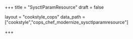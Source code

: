 +++
title = "SysctlParamResource"
draft = false

layout = "cookstyle_cops"
data_path = ["cookstyle","cops_chef_modernize_sysctlparamresource"]

+++

<!-- The content of this page is automatically generated from the
cops_chef_modernize_sysctlparamresource.yml file in github.com/chef/cookstyle/blob/main/docs-chef-io/data/cookstyle/. -->
